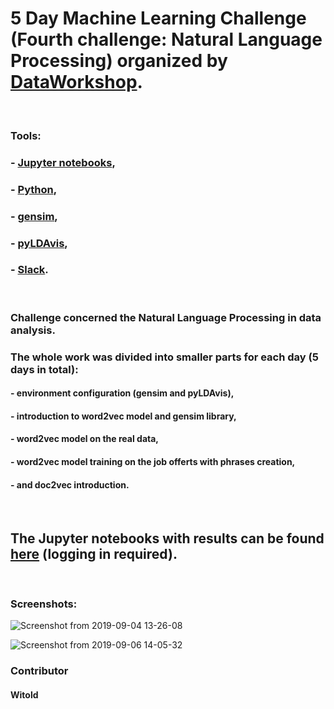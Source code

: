 # 5 Day Machine Learning Challenge (Fourth challenge: Natural Language Processing) organized by [DataWorkshop](http://www.dataworkshop.eu/challenge).

&nbsp; &nbsp;

### Tools:
### - [Jupyter notebooks](https://jupyter.org/),
### - [Python](https://www.python.org),
### - [gensim](https://pypi.org/project/gensim/),
### - [pyLDAvis](https://github.com/bmabey/pyLDAvis),
### - [Slack](slack.com).

&nbsp; &nbsp;

### Challenge concerned the  Natural Language Processing in data analysis. 
### The whole work was divided into smaller parts for each day (5 days in total):
#### - environment configuration (gensim and pyLDAvis),
#### - introduction to word2vec model and gensim library,
#### - word2vec model on the real data,
#### - word2vec model training on the job offerts with phrases creation,
#### - and doc2vec introduction.

&nbsp; &nbsp;

## The Jupyter notebooks with results can be found [here](http://159.65.61.9/projects/projects) (logging in required).

&nbsp; &nbsp;

### Screenshots:
![Screenshot from 2019-09-04 13-26-08](https://user-images.githubusercontent.com/5718654/66927480-2d436a00-f030-11e9-8691-d4a15275740b.png)

![Screenshot from 2019-09-06 14-05-32](https://user-images.githubusercontent.com/5718654/66927535-3fbda380-f030-11e9-91c3-a3cc5d0cb05f.png)

### Contributor
#### Witold
